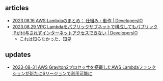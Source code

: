 
## articles

- [2023.08.16 AWS Lambdaのまとめ： 仕組み・動作 | DevelopersIO](https://dev.classmethod.jp/articles/summary-of-aws-lambda-mechanism-and-behavior/)
- [2023.08.29 VPC Lambdaをパブリックサブネットで構成してもパブリックIPが付与されずインターネットアクセスできない | DevelopersIO](https://dev.classmethod.jp/articles/20230829-vpc-lambda/)
  - これは知らなかった、知見

## updates

- [2023-08-31 AWS Graviton2プロセッサを搭載したAWS Lambdaファンクションが新たに6リージョンで利用可能に](https://aws.amazon.com/jp/about-aws/whats-new/2023/08/aws-lambda-functions-graviton2-6-regions/)